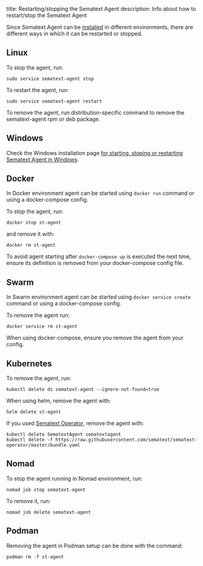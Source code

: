 title: Restarting/stopping the Sematext Agent
description: Info about how to restart/stop the Sematext Agent

Since Sematext Agent can be [installed](installation) in different environments, there are different ways in which it can be restarted
or stopped.

## Linux

To stop the agent, run:

```
sudo service sematext-agent stop
```

To restart the agent, run:

```
sudo service sematext-agent restart
```

To remove the agent, run distribution-specific command to remove the sematext-agent rpm or deb package.

## Windows

Check the Windows installation page [for starting, stoping or restarting Sematext Agent in Windows](https://sematext.com/docs/agents/sematext-agent/windows-installation/#how-to-start--stop--restart-sematext-agent).

## Docker

In Docker environment agent can be started using `docker run` command or using a docker-compose config. 

To stop the agent, run:

```
docker stop st-agent
```

and remove it with:

```
docker rm st-agent
```

To avoid agent starting after `docker-compose up` is executed the next time, ensure its definition is removed from your
docker-compose config file.

## Swarm

In Swarm environment agent can be started using `docker service create` command or using a docker-compose config.

To remove the agent run:

```
docker service rm st-agent
```

When using docker-compose, ensure you remove the agent from your config.

## Kubernetes

To remove the agent, run:

```
kubectl delete ds sematext-agent --ignore-not-found=true
```

When using helm, remove the agent with:

```
helm delete st-agent
```

If you used [Sematext Operator](https://github.com/sematext/sematext-operator), remove the agent with:

```
kubectl delete SematextAgent sematextagent 
kubectl delete -f https://raw.githubusercontent.com/sematext/sematext-operator/master/bundle.yaml
```

## Nomad

To stop the agent running in Nomad environment, run:

```
nomad job stop sematext-agent
```

To remove it, run:

```
nomad job delete sematext-agent
```

## Podman

Removing the agent in Podman setup can be done with the command:

```
podman rm -f st-agent
```